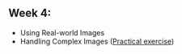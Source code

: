 
## Week 4:
 - Using Real-world Images
  - Handling Complex Images ([Practical exercise](https://github.com/Kochurovskyi/Deep_Neural_Network_Projects/blob/main/Courses%20(COURSERA)/6.%20Introduction%20to%20TensorFlow%20for%20Artificial%20Intelligence/Week%204/Exercise4-Question.ipynb))
